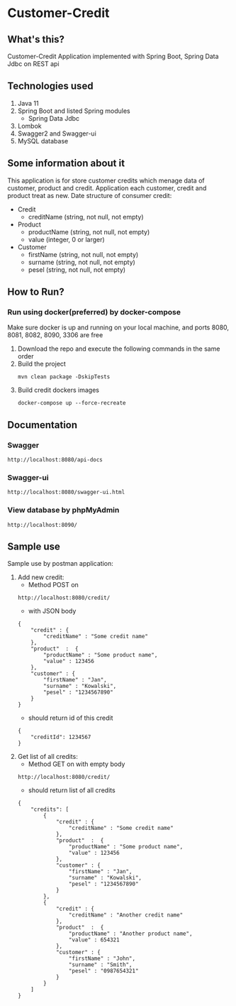 # Customer-Credit

## What's this?
Customer-Credit Application implemented with Spring Boot, Spring Data Jdbc on REST api

## Technologies used
1. Java 11
2. Spring Boot and listed Spring modules 
    - Spring Data Jdbc
3. Lombok
4. Swagger2 and Swagger-ui
4. MySQL database

## Some information about it
This application is for store customer credits which menage data of customer, product and credit.
Application each customer, credit and product treat as new.
Date structure of consumer credit:
- Credit
  - creditName (string, not null, not empty)
- Product
  - productName (string, not null, not empty)
  - value (integer, 0 or larger)
- Customer
  - firstName (string, not null, not empty)
  - surname (string, not null, not empty)
  - pesel (string, not null, not empty)

## How to Run?
### Run using docker(preferred) by docker-compose
Make sure docker is up and running on your local machine, and ports 8080, 8081, 8082, 8090, 3306  are free

1. Download the repo and execute the following commands in the same order
2. Build the project
    ```shell script
    mvn clean package -DskipTests
      ```
3. Build credit dockers images
    ```shell script
    docker-compose up --force-recreate
      ```   

## Documentation
### Swagger
```
http://localhost:8080/api-docs
```
### Swagger-ui
```
http://localhost:8080/swagger-ui.html
```
### View database by phpMyAdmin
```
http://localhost:8090/
```

## Sample use
Sample use by postman application:
1. Add new credit:
	- Method POST on
    ```shell script
    http://localhost:8080/credit/
      ```   
	- with JSON body
    ```shell script
    {
		"credit" : {
			"creditName" : "Some credit name"
		},
		"product"  :  {
			"productName" : "Some product name",
			"value" : 123456
		},
		"customer" : {
			"firstName" : "Jan",
			"surname" : "Kowalski",
			"pesel" : "1234567890"
		}
	}
      ```   
	- should return id of this credit
    ```shell script
    {
		"creditId": 1234567
	}
      ```   
2. Get list of all credits:
	- Method GET on with empty body
    ```shell script
    http://localhost:8080/credit/
      ```   
	- should return list of all credits
    ```shell script
    {
		"credits": [
			{
				"credit" : {
					"creditName" : "Some credit name"
				},
				"product"  :  {
					"productName" : "Some product name",
					"value" : 123456
				},
				"customer" : {
					"firstName" : "Jan",
					"surname" : "Kowalski",
					"pesel" : "1234567890"
				}
			},
			{
				"credit" : {
					"creditName" : "Another credit name"
				},
				"product"  :  {
					"productName" : "Another product name",
					"value" : 654321
				},
				"customer" : {
					"firstName" : "John",
					"surname" : "Smith",
					"pesel" : "0987654321"
				}
			}
		]
	}
      ```   
